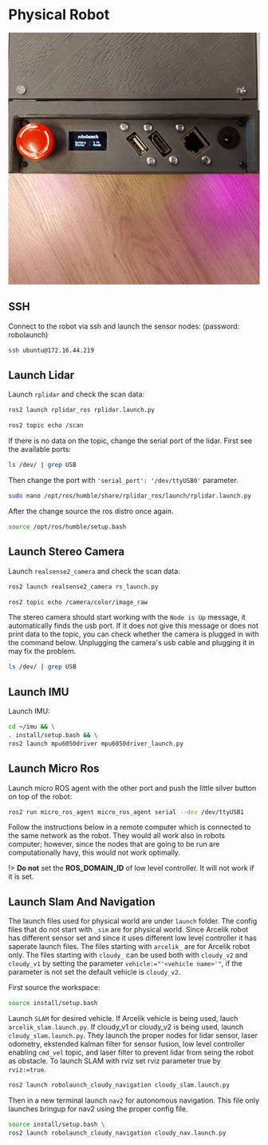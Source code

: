 # Physical Robot

![](https://raw.githubusercontent.com/robolaunch/cloudy/docs/docs/images/panel.jpg)
## SSH

Connect to the robot via ssh and launch the sensor nodes: (password: robolaunch)

```bash
ssh ubuntu@172.16.44.219
```
## Launch Lidar

Launch `rplidar` and check the scan data:

```bash
ros2 launch rplidar_ros rplidar.launch.py
```

```bash
ros2 topic echo /scan
```
If there is no data on the topic, change the serial port of the lidar. First see the available ports:

```bash
ls /dev/ | grep USB
```

Then change the port with `'serial_port': '/dev/ttyUSB0'` parameter.

```bash
sudo nano /opt/ros/humble/share/rplidar_ros/launch/rplidar.launch.py
```
After the change source the ros distro once again.

```bash
source /opt/ros/humble/setup.bash
```
## Launch Stereo Camera
Launch `realsense2_camera` and check the scan data:

```bash
ros2 launch realsense2_camera rs_launch.py
```

```bash
ros2 topic echo /camera/color/image_raw

```
The stereo camera should start working with the ```Node is Up``` message, it automatically finds the usb port.
If it does not give this message or does not print data to the topic, you can check whether the camera is plugged in with the command below. Unplugging the camera's usb cable and plugging it in may fix the problem.

```bash
ls /dev/ | grep USB
```

## Launch IMU

Launch IMU:

```bash
cd ~/imu && \
. install/setup.bash && \
ros2 launch mpu6050driver mpu6050driver_launch.py
```
## Launch Micro Ros
Launch micro ROS agent with the other port and push the little silver button on top of the robot:

```bash
ros2 run micro_ros_agent micro_ros_agent serial --dev /dev/ttyUSB1
```

Follow the instructions below in a remote computer which is connected to the same network as the robot. They would all work also in robots computer; however, since the nodes that are going to be run are computationally havy, this would not work optimally. 

!> **Do not** set the **ROS_DOMAIN_ID** of low level controller. It will not work if it is set.
## Launch Slam And Navigation

The launch files used for physical world are under `launch` folder. The config files that do not start with `_sim` are for physical world. Since Arcelik robot has different sensor set and since it uses different low level controller it has saperate launch files. The files starting with `arcelik_` are for Arcelik robot only. The files starting with `cloudy_` can be used both with `cloudy_v2` and `cloudy_v1` by setting the parameter `vehicle:="'<vehicle name>'"`, if the parameter is not set the default vehicle is `cloudy_v2`. 

First source the workspace:

```bash
source install/setup.bash
```

Launch `SLAM` for desired vehicle. If Arcelik vehicle is being used, lauch `arcelik_slam.launch.py`. If cloudy_v1 or cloudy_v2 is being used, launch `cloudy_slam.launch.py`. They launch the proper nodes for lidar sensor, laser odometry, ekstended kalman filter for sensor fusion, low level controller enabling `cmd_vel` topic, and laser filter to prevent lidar from seing the robot as obstacle. To launch SLAM with rviz set rviz parameter true by `rviz:=true`.

```bash
ros2 launch robolaunch_cloudy_navigation cloudy_slam.launch.py
```

Then in a new terminal launch `nav2` for autonomous navigation. This file only launches bringup for nav2 using the proper config file.
```bash
source install/setup.bash \
ros2 launch robolaunch_cloudy_navigation cloudy_nav.launch.py
```
